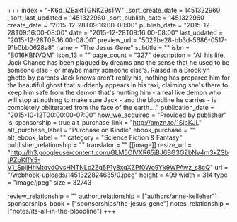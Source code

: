 +++
index = "-K6d_iZEaktTGNKZ9sTW"
_sort_create_date = 1451322960
_sort_last_updated = 1451322960
_sort_publish_date = 1451322960
create_date = "2015-12-28T09:16:00-08:00"
publish_date = "2015-12-28T09:16:00-08:00"
date = "2015-12-28T09:16:00-08:00"
last_updated = "2015-12-28T09:16:00-08:00"
preview_url = "5029be28-bb3d-5686-0517-91b0bb0628a8"
name = "The Jesus Gene"
subtitle = ""
isbn = "B016KBNVQM"
isbn_13 = ""
page_count = "327"
description = "All his life, Jack Chance has been plagued by dreams and the sense that he used to be someone else - or maybe many someone else's. Raised in a Brooklyn ghetto by parents Jack knows aren't really his, nothing has prepared him for the beautiful ghost that suddenly appears in his taxi, claiming she's there to keep him safe from the demon that's hunting him - a real live demon who will stop at nothing to make sure Jack - and the bloodline he carries - is completely obliterated from the face of the earth...."
publication_date = "2015-10-12T00:00:00-07:00"
how_we_acquired = "Provided by publisher"
is_sponsorship = true
alt_purchase_link = "http://amzn.to/1SjbKJL"
alt_purchase_label = "Purchase on Kindle"
ebook_purchase = ""
alt_ebook_label = ""
category = "Science Fiction & Fantasy"
publisher_relationship = ""
translator = ""
[[image]]
resize_url = "http://lh3.googleusercontent.com/GLM5OIVXR65jBJ6BG3GZbNy4m3kZSbtPZbKffY5-V1_SpijHhMtqvdOvsHNTNLc2Zq5P1y8xqXZPf0Wo9Yk9WPAwz_s8cQ"
url = "/webhook-uploads/1451322824635/0.jpeg"
height = 499
width = 314
type = "image/jpeg"
size = 32743

review_relationship = ""
author_relationship = ["authors/anne-kelleher"]
sponsorships_book = ["sponsorships/the-jesus-gene"]
notes_relationship = ["notes/its-all-in-the-bloodline"]
+++

